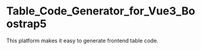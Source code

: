 # Table_Code_Generator_for_Vue3_Boostrap5
This platform makes it easy to generate frontend table code.

